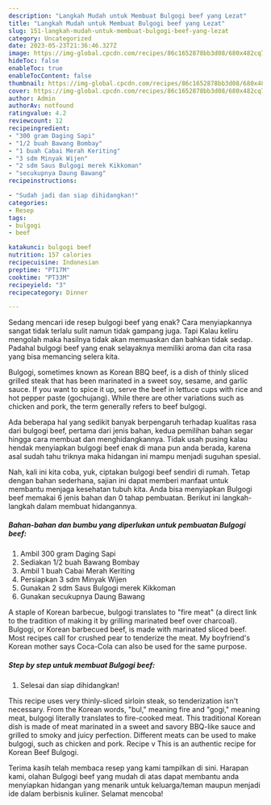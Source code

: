 ```yaml
---
description: "Langkah Mudah untuk Membuat Bulgogi beef yang Lezat"
title: "Langkah Mudah untuk Membuat Bulgogi beef yang Lezat"
slug: 151-langkah-mudah-untuk-membuat-bulgogi-beef-yang-lezat
category: Uncategorized
date: 2023-05-23T21:36:46.327Z
image: https://img-global.cpcdn.com/recipes/86c1652878bb3d08/680x482cq70/bulgogi-beef-foto-resep-utama.jpg
hideToc: false
enableToc: true
enableTocContent: false
thumbnail: https://img-global.cpcdn.com/recipes/86c1652878bb3d08/680x482cq70/bulgogi-beef-foto-resep-utama.jpg
cover: https://img-global.cpcdn.com/recipes/86c1652878bb3d08/680x482cq70/bulgogi-beef-foto-resep-utama.jpg
author: Admin
authorAv: notfound
ratingvalue: 4.2
reviewcount: 12
recipeingredient:
- "300 gram Daging Sapi"
- "1/2 buah Bawang Bombay"
- "1 buah Cabai Merah Keriting"
- "3 sdm Minyak Wijen"
- "2 sdm Saus Bulgogi merek Kikkoman"
- "secukupnya Daung Bawang"
recipeinstructions:

- "Sudah jadi dan siap dihidangkan!"
categories:
- Resep
tags:
- bulgogi
- beef

katakunci: bulgogi beef 
nutrition: 157 calories
recipecuisine: Indonesian
preptime: "PT17M"
cooktime: "PT33M"
recipeyield: "3"
recipecategory: Dinner

---
```



Sedang mencari ide resep bulgogi beef yang enak? Cara menyiapkannya sangat tidak terlalu sulit namun tidak gampang juga. Tapi Kalau keliru mengolah maka hasilnya tidak akan memuaskan dan bahkan tidak sedap. Padahal bulgogi beef yang enak selayaknya memiliki aroma dan cita rasa yang bisa memancing selera kita.


Bulgogi, sometimes known as Korean BBQ beef, is a dish of thinly sliced grilled steak that has been marinated in a sweet soy, sesame, and garlic sauce. If you want to spice it up, serve the beef in lettuce cups with rice and hot pepper paste (gochujang). While there are other variations such as chicken and pork, the term generally refers to beef bulgogi.

Ada beberapa hal yang sedikit banyak berpengaruh terhadap kualitas rasa dari bulgogi beef, pertama dari jenis bahan, kedua pemilihan bahan segar hingga cara membuat dan menghidangkannya. Tidak usah pusing kalau hendak menyiapkan bulgogi beef enak di mana pun anda berada, karena asal sudah tahu triknya maka hidangan ini mampu menjadi suguhan spesial.


Nah, kali ini kita coba, yuk, ciptakan bulgogi beef sendiri di rumah. Tetap dengan bahan sederhana, sajian ini dapat memberi manfaat untuk membantu menjaga kesehatan tubuh kita. Anda bisa menyiapkan Bulgogi beef memakai 6 jenis bahan dan 0 tahap pembuatan. Berikut ini langkah-langkah dalam membuat hidangannya.

<!--inarticleads1-->

##### Bahan-bahan dan bumbu yang diperlukan untuk pembuatan Bulgogi beef:

1. Ambil 300 gram Daging Sapi
1. Sediakan 1/2 buah Bawang Bombay
1. Ambil 1 buah Cabai Merah Keriting
1. Persiapkan 3 sdm Minyak Wijen
1. Gunakan 2 sdm Saus Bulgogi merek Kikkoman
1. Gunakan secukupnya Daung Bawang


A staple of Korean barbecue, bulgogi translates to &#34;fire meat&#34; (a direct link to the tradition of making it by grilling marinated beef over charcoal). Bulgogi, or Korean barbecued beef, is made with marinated sliced beef. Most recipes call for crushed pear to tenderize the meat. My boyfriend&#39;s Korean mother says Coca-Cola can also be used for the same purpose. 

<!--inarticleads2-->

##### Step by step untuk membuat Bulgogi beef:


1. Selesai dan siap dihidangkan!

This recipe uses very thinly-sliced sirloin steak, so tenderization isn&#39;t necessary. From the Korean words, &#34;bul,&#34; meaning fire and &#34;gogi,&#34; meaning meat, bulgogi literally translates to fire-cooked meat. This traditional Korean dish is made of meat marinated in a sweet and savory BBQ-like sauce and grilled to smoky and juicy perfection. Different meats can be used to make bulgogi, such as chicken and pork. Recipe v This is an authentic recipe for Korean Beef Bulgogi. 

Terima kasih telah membaca resep yang kami tampilkan di sini. Harapan kami, olahan Bulgogi beef yang mudah di atas dapat membantu anda menyiapkan hidangan yang menarik untuk keluarga/teman maupun menjadi ide dalam berbisnis kuliner. Selamat mencoba!

